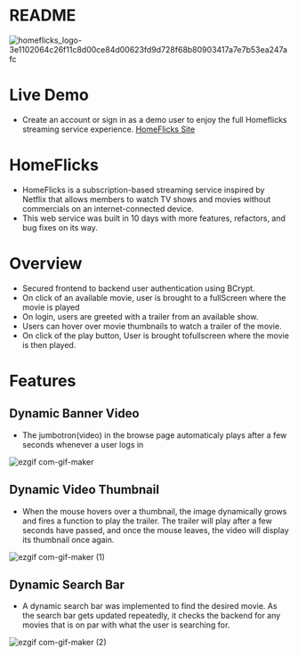 # README
![homeflicks_logo-3e1102064c26f11c8d00ce84d00623fd9d728f68b80903417a7e7b53ea247afc](https://user-images.githubusercontent.com/68972854/117230360-e8864c00-adea-11eb-9227-5b69e50d2174.png)


# Live Demo
* Create an account or sign in as a demo user to enjoy the full Homeflicks streaming service experience.
[HomeFlicks Site](https://homeflicks.herokuapp.com/#/)


# HomeFlicks
* HomeFlicks is a  subscription-based streaming service inspired by Netflix that allows members to watch TV shows and movies without commercials on an internet-connected device.   
* This web service was built in 10 days with more features, refactors, and bug fixes on its way.

# Overview
* Secured frontend to backend user authentication using BCrypt.
* On click of an available movie, user is brought to a fullScreen where the movie is played
* On login, users are greeted with a trailer from an available show.
* Users can hover over movie thumbnails to watch a trailer of the movie.
* On click of the play button, User is brought tofullscreen where the movie is then played.


# Features
## Dynamic Banner Video
* The jumbotron(video) in the browse page automaticaly plays after a few seconds whenever a user logs in

![ezgif com-gif-maker](https://user-images.githubusercontent.com/68972854/117232356-f76efd80-adee-11eb-96c5-77164778d440.gif)

## Dynamic Video Thumbnail
* When the mouse hovers over a thumbnail, the image dynamically grows and fires a function to play the trailer. The trailer will play after a few seconds have passed, and once the mouse leaves, the video will display its thumbnail once again.

![ezgif com-gif-maker (1)](https://user-images.githubusercontent.com/68972854/117232668-9c89d600-adef-11eb-9595-629266e46067.gif)

## Dynamic Search Bar
* A dynamic search bar was implemented to find the desired movie. As the search bar gets updated repeatedly, it checks the backend for any movies that is on par with what the user is searching for.

![ezgif com-gif-maker (2)](https://user-images.githubusercontent.com/68972854/117233782-ca701a00-adf1-11eb-992a-3724df17ed8e.gif)
